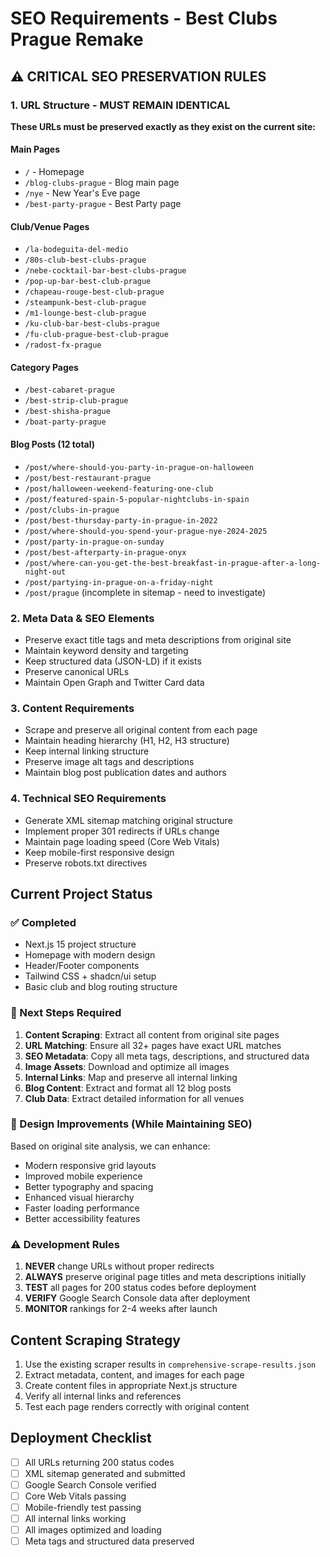 # SEO Requirements - Best Clubs Prague Remake

## ⚠️ CRITICAL SEO PRESERVATION RULES

### 1. URL Structure - MUST REMAIN IDENTICAL
**These URLs must be preserved exactly as they exist on the current site:**

#### Main Pages
- `/` - Homepage
- `/blog-clubs-prague` - Blog main page
- `/nye` - New Year's Eve page
- `/best-party-prague` - Best Party page

#### Club/Venue Pages
- `/la-bodeguita-del-medio`
- `/80s-club-best-clubs-prague` 
- `/nebe-cocktail-bar-best-clubs-prague`
- `/pop-up-bar-best-club-prague`
- `/chapeau-rouge-best-club-prague`
- `/steampunk-best-club-prague`
- `/m1-lounge-best-club-prague`
- `/ku-club-bar-best-clubs-prague`
- `/fu-club-prague-best-club-prague`
- `/radost-fx-prague`

#### Category Pages
- `/best-cabaret-prague`
- `/best-strip-club-prague` 
- `/best-shisha-prague`
- `/boat-party-prague`

#### Blog Posts (12 total)
- `/post/where-should-you-party-in-prague-on-halloween`
- `/post/best-restaurant-prague`
- `/post/halloween-weekend-featuring-one-club`
- `/post/featured-spain-5-popular-nightclubs-in-spain`
- `/post/clubs-in-prague`
- `/post/best-thursday-party-in-prague-in-2022`
- `/post/where-should-you-spend-your-prague-nye-2024-2025`
- `/post/party-in-prague-on-sunday`
- `/post/best-afterparty-in-prague-onyx`
- `/post/where-can-you-get-the-best-breakfast-in-prague-after-a-long-night-out`
- `/post/partying-in-prague-on-a-friday-night`
- `/post/prague` (incomplete in sitemap - need to investigate)

### 2. Meta Data & SEO Elements
- Preserve exact title tags and meta descriptions from original site
- Maintain keyword density and targeting
- Keep structured data (JSON-LD) if it exists
- Preserve canonical URLs
- Maintain Open Graph and Twitter Card data

### 3. Content Requirements
- Scrape and preserve all original content from each page
- Maintain heading hierarchy (H1, H2, H3 structure)
- Keep internal linking structure
- Preserve image alt tags and descriptions
- Maintain blog post publication dates and authors

### 4. Technical SEO Requirements
- Generate XML sitemap matching original structure
- Implement proper 301 redirects if URLs change
- Maintain page loading speed (Core Web Vitals)
- Keep mobile-first responsive design
- Preserve robots.txt directives

## Current Project Status

### ✅ Completed
- Next.js 15 project structure
- Homepage with modern design
- Header/Footer components
- Tailwind CSS + shadcn/ui setup
- Basic club and blog routing structure

### 🔄 Next Steps Required
1. **Content Scraping**: Extract all content from original site pages
2. **URL Matching**: Ensure all 32+ pages have exact URL matches
3. **SEO Metadata**: Copy all meta tags, descriptions, and structured data
4. **Image Assets**: Download and optimize all images
5. **Internal Links**: Map and preserve all internal linking
6. **Blog Content**: Extract and format all 12 blog posts
7. **Club Data**: Extract detailed information for all venues

### 🎯 Design Improvements (While Maintaining SEO)
Based on original site analysis, we can enhance:
- Modern responsive grid layouts
- Improved mobile experience
- Better typography and spacing
- Enhanced visual hierarchy
- Faster loading performance
- Better accessibility features

### ⚠️ Development Rules
1. **NEVER** change URLs without proper redirects
2. **ALWAYS** preserve original page titles and meta descriptions initially
3. **TEST** all pages for 200 status codes before deployment
4. **VERIFY** Google Search Console data after deployment
5. **MONITOR** rankings for 2-4 weeks after launch

## Content Scraping Strategy
1. Use the existing scraper results in `comprehensive-scrape-results.json`
2. Extract metadata, content, and images for each page
3. Create content files in appropriate Next.js structure
4. Verify all internal links and references
5. Test each page renders correctly with original content

## Deployment Checklist
- [ ] All URLs returning 200 status codes
- [ ] XML sitemap generated and submitted  
- [ ] Google Search Console verified
- [ ] Core Web Vitals passing
- [ ] Mobile-friendly test passing
- [ ] All internal links working
- [ ] All images optimized and loading
- [ ] Meta tags and structured data preserved